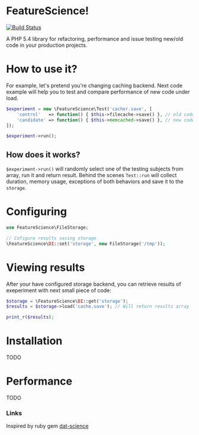 # FeatureScience!
[![Build Status](https://travis-ci.org/firstrow/feature-science.svg?branch=master)](https://travis-ci.org/firstrow/feature-science)

A PHP 5.4 library for refactoring, performance and issue testing new/old code in your production projects.

# How to use it?
For example, let's pretend you're changing caching backend. Next code example will help you to test and compare performance of new code under load.

```php
$experiment = new \FeatureScience\Test('cacher.save', [
    'control'   => function() { $this->filecache->save() }, // old code
    'candidate' => function() { $this->memcached->save() }, // new code
]);

$experiment->run();
```

## How does it works?

`$experiment->run()` will randomly select one of the testing subjects from array, run it and return result. Behind the scenes `Test::run` will collect duration, memory usage, exceptions of both behaviors and save it to the `storage`.

# Configuring
```php
use FeatureScience\FileStorage;

// Cofigure results saving storage
\FeatureScience\DI::set('storage', new FileStorage('/tmp'));
```

# Viewing results
After your have configured storage backend, you can retrieve results of exeperiment with next small piece of code:
```php
$storage = \FeatureScience\DI::get('storage');
$results = $storage->load('cache.save'); // Will return results array

print_r($results);
```

# Installation
TODO

# Performance
TODO

### Links
Inspired by ruby gem [dat-science](https://github.com/github/dat-science)
